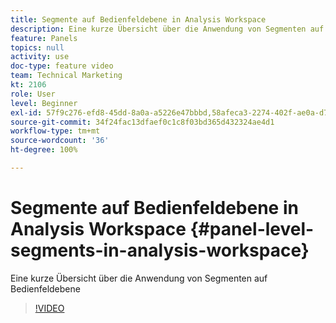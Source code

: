 ```yaml
---
title: Segmente auf Bedienfeldebene in Analysis Workspace
description: Eine kurze Übersicht über die Anwendung von Segmenten auf Bedienfeldebene
feature: Panels
topics: null
activity: use
doc-type: feature video
team: Technical Marketing
kt: 2106
role: User
level: Beginner
exl-id: 57f9c276-efd8-45dd-8a0a-a5226e47bbbd,58afeca3-2274-402f-ae0a-d781efbb84f5
source-git-commit: 34f24fac13dfaef0c1c8f03bd365d432324ae4d1
workflow-type: tm+mt
source-wordcount: '36'
ht-degree: 100%

---
```


# Segmente auf Bedienfeldebene in Analysis Workspace {#panel-level-segments-in-analysis-workspace}

Eine kurze Übersicht über die Anwendung von Segmenten auf Bedienfeldebene

>[!VIDEO](https://video.tv.adobe.com/v/24032/?quality=12)
